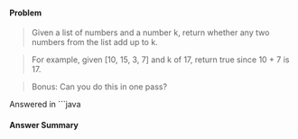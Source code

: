 #### Problem

> Given a list of numbers and a number k, return whether any two numbers from the list add up to k.

> For example, given [10, 15, 3, 7] and k of 17, return true since 10 + 7 is 17.

> Bonus: Can you do this in one pass?

Answered in ```java

#### Answer Summary
